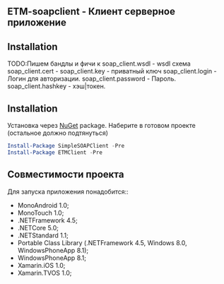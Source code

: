 ## ETM-soapclient - Клиент серверное приложение

## Installation

TODO:Пишем бандлы и фичи к
soap_client.wsdl - wsdl схема
soap_client.cert - 
soap_client.key - приватный ключ
soap_client.login - Логин для авторизации.
soap_client.password - Пароль.
soap_client.hashkey - хэш|токен.

## Installation 
Установка через [NuGet](https://www.nuget.org/packages/SimpleSOAPClient/) package. Наберите в готовом проекте (остальное должно подтянуться)

```powershell
Install-Package SimpleSOAPClient -Pre
Install-Package ETMClient -Pre
```

## Совместимости проекта

Для запуска приложения понадобится::

* MonoAndroid 1.0;
* MonoTouch 1.0;
* .NETFramework 4.5;
* .NETCore 5.0;
* .NETStandard 1.1;
* Portable Class Library (.NETFramework 4.5, Windows 8.0, WindowsPhoneApp 8.1);
* WindowsPhoneApp 8.1;
* Xamarin.iOS 1.0;
* Xamarin.TVOS 1.0;
